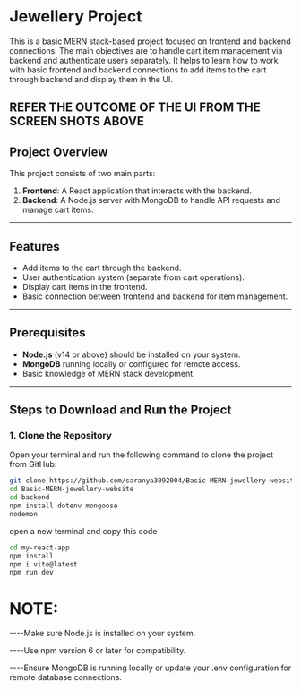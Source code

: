 # Jewellery Project

This is a basic MERN stack-based project focused on frontend and backend connections. The main objectives are to handle cart item management via backend and authenticate users separately. It helps to learn how to work with basic frontend and backend connections to add items to the cart through backend and display them in the UI.


## REFER THE OUTCOME OF THE UI FROM THE SCREEN SHOTS ABOVE

## Project Overview

This project consists of two main parts:
1. **Frontend**: A React application that interacts with the backend.
2. **Backend**: A Node.js server with MongoDB to handle API requests and manage cart items.

---

## Features
- Add items to the cart through the backend.
- User authentication system (separate from cart operations).
- Display cart items in the frontend.
- Basic connection between frontend and backend for item management.

---

## Prerequisites
- **Node.js** (v14 or above) should be installed on your system.
- **MongoDB** running locally or configured for remote access.
- Basic knowledge of MERN stack development.

---

## Steps to Download and Run the Project

### 1. Clone the Repository
Open your terminal and run the following command to clone the project from GitHub:
```bash
git clone https://github.com/saranya3092004/Basic-MERN-jewellery-website
cd Basic-MERN-jewellery-website
cd backend
npm install dotenv mongoose
nodemon
```
open a new terminal and copy this code
```bash
cd my-react-app
npm install
npm i vite@latest
npm run dev
```

NOTE:
====

----Make sure Node.js is installed on your system.

----Use npm version 6 or later for compatibility.

----Ensure MongoDB is running locally or update your .env configuration for remote database connections.

